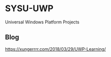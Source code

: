 # SYSU-UWP
Universal Windows Platform Projects

## Blog

https://xungerrrr.com/2018/03/29/UWP-Learning/